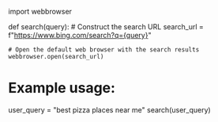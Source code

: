import webbrowser

def search(query):
    # Construct the search URL
    search_url = f"https://www.bing.com/search?q={query}"
    
    # Open the default web browser with the search results
    webbrowser.open(search_url)

# Example usage:
user_query = "best pizza places near me"
search(user_query)
